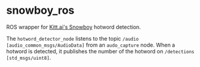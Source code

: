# snowboy_ros
ROS wrapper for [Kitt.ai's Snowboy](https://snowboy.kitt.ai/) hotword detection.

The `hotword_detector_node` listens to the topic `/audio  [audio_common_msgs/AudioData]` from an `audo_capture` node. When a hotword is detected, it publishes the number of the hotword on `/detections  [std_msgs/uint8]`.
